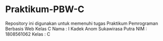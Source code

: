 # Praktikum-PBW-C
Repository ini digunakan untuk memenuhi tugas Praktikum Pemrograman Berbasis Web Kelas C
Nama  : I Kadek Anom Sukawirasa Putra
NIM   : 1808561062
Kelas : C
